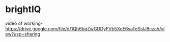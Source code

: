 # brightIQ

video of working-
https://drive.google.com/file/d/1Qh6bqZwGDDyFVb5XeE6saTeSsIJ8czah/view?usp=sharing
